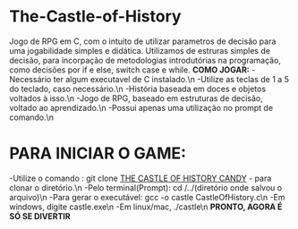 # The-Castle-of-History
Jogo de RPG em C, com o intuito de utilizar parametros de decisão para uma jogabilidade simples e didática.
Utilizamos de estruras simples de decisão, para incorpação de metodologias introdutórias na programação, como decisões por if e else, switch case e while. 
**COMO JOGAR:**
-Necessário ter algum executavel de C instalado.\n
-Utilize as teclas de 1 a 5 do teclado, caso necessário.\n
-História baseada em doces e objetos voltados à isso.\n
-Jogo de RPG, baseado em estruturas de decisão, voltado ao aprendizado.\n
-Possui apenas uma utilização no prompt de comando.\n
# PARA INICIAR O GAME:
-Utilize o comando : git clone [THE CASTLE OF HISTORY CANDY](https://github.com/GabrielAlbuq-uer-que/The-Castle-of-History.git) - para clonar o diretório.\n
-Pelo terminal(Prompt): cd /../(diretório onde salvou o arquivo)\n
-Para gerar o executável: gcc -o castle CastleOfHistory.c\n
-Em windows, digite castle.exe\n
-Em linux/mac, ./castle\n
**PRONTO, AGORA É SÓ SE DIVERTIR**
